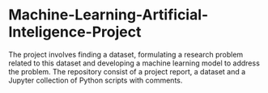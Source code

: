 # Machine-Learning-Artificial-Inteligence-Project
The project involves finding a dataset, formulating a research problem related to this dataset and developing a machine learning model to address the problem. The repository consist of a project report, a dataset and a Jupyter collection of Python scripts with comments.
